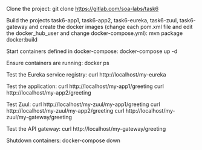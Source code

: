 Clone the project:
git clone https://gitlab.com/soa-labs/task6

Build the projects task6-app1, task6-app2, task6-eureka, task6-zuul, task6-gateway and create the docker images (change each pom.xml file and edit the docker_hub_user and change docker-compose.yml):
mvn package docker:build

Start containers defined in docker-compose:
docker-compose up -d

Ensure containers are running:
docker ps

Test the Eureka service registry:
curl http://localhost/my-eureka

Test the application:
curl http://localhost/my-app1/greeting
curl http://localhost/my-app2/greeting

Test Zuul:
curl http://localhost/my-zuul/my-app1/greeting
curl http://localhost/my-zuul/my-app2/greeting
curl http://localhost/my-zuul/my-gateway/greeting

Test the API gateway:
curl http://localhost/my-gateway/greeting

Shutdown containers:
docker-compose down
